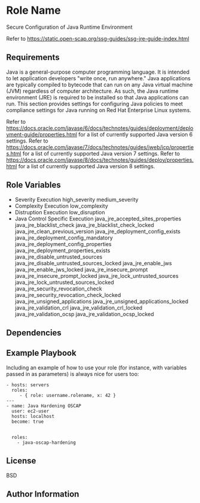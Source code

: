 Role Name
=========

Secure Configuration of Java Runtime Environment

Refer to
https://static.open-scap.org/ssg-guides/ssg-jre-guide-index.html

Requirements
------------
Java is a general-purpose computer programming language. It is intended to let application developers "write once, run anywhere." Java applications are typically compiled to bytecode that can run on any Java virtual machine (JVM) regardless of computer architecture. As such, the Java runtime environment (JRE) is required to be installed so that Java applications can run. This section provides settings for configuring Java policies to meet compliance settings for Java running on Red Hat Enterprise Linux systems.

Refer to
https://docs.oracle.com/javase/6/docs/technotes/guides/deployment/deployment-guide/properties.html
for a list of currently supported Java version 6 settings.
Refer to
https://docs.oracle.com/javase/7/docs/technotes/guides/jweb/jcp/properties.html
for a list of currently supported Java version 7 settings.
Refer to
https://docs.oracle.com/javase/8/docs/technotes/guides/deploy/properties.html
for a list of currently supported Java version 8 settings.



Role Variables
--------------
- Severity Execution
high_severity
medium_severity
- Complexity Execution
low_complexity
- Distruption Execution
low_disruption
- Java Control Specific Execution
java_jre_accepted_sites_properties
java_jre_blacklist_check
java_jre_blacklist_check_locked
java_jre_clean_previous_version
java_jre_deployment_config_exists
java_jre_deployment_config_mandatory
java_jre_deployment_config_properties
java_jre_deployment_properties_exists
java_jre_disable_untrusted_sources
java_jre_disable_untrusted_sources_locked
java_jre_enable_jws
java_jre_enable_jws_locked
java_jre_insecure_prompt
java_jre_insecure_prompt_locked
java_jre_lock_untrusted_sources
java_jre_lock_untrusted_sources_locked
java_jre_security_revocation_check
java_jre_security_revocation_check_locked
java_jre_unsigned_applications
java_jre_unsigned_applications_locked
java_jre_validation_crl
java_jre_validation_crl_locked
java_jre_validation_ocsp
java_jre_validation_ocsp_locked

Dependencies
------------


Example Playbook
----------------

Including an example of how to use your role (for instance, with variables passed in as parameters) is always nice for users too:

    - hosts: servers
      roles:
         - { role: username.rolename, x: 42 }
    ---
    - name: Java Hardening OSCAP
      user: ec2-user
      hosts: localhost
      become: true
  

      roles:
        - java-oscap-hardening

License
-------

BSD

Author Information
------------------

